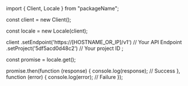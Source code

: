 import { Client, Locale } from "packageName";

const client = new Client();

const locale = new Locale(client);

client
    .setEndpoint('https://[HOSTNAME_OR_IP]/v1') // Your API Endpoint
    .setProject('5df5acd0d48c2') // Your project ID
;

const promise = locale.get();

promise.then(function (response) {
    console.log(response); // Success
}, function (error) {
    console.log(error); // Failure
});